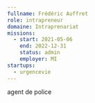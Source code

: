 ```yaml
---
fullname: Frédéric Auffret
role: intrapreneur
domaine: Intraprenariat
missions:
  - start: 2021-05-06
    end: 2022-12-31
    status: admin
    employer: MI
startups:
  - urgencevie
---
```


agent de police

